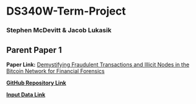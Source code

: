 # DS340W-Term-Project

### Stephen McDevitt & Jacob Lukasik

## Parent Paper 1

**Paper Link:** [Demystifying Fraudulent Transactions and Illicit Nodes in the Bitcoin Network for Financial Forensics](https://dl.acm.org/doi/pdf/10.1145/3580305.3599803)

[**GitHub Repository Link**](https://github.com/git-disl/EllipticPlusPlus?tab=readme-ov-file)

[**Input Data Link**](https://drive.google.com/drive/folders/1MRPXz79Lu_JGLlJ21MDfML44dKN9R08l)
